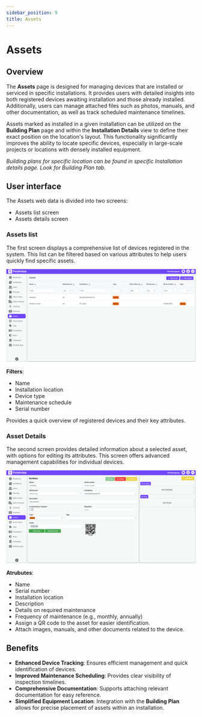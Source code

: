 ```yaml
---
sidebar_position: 9
title: Assets
---
```


# Assets

## Overview
The **Assets** page is designed for managing devices that are installed or serviced in specific installations. It provides users with detailed insights into both registered devices awaiting installation and those already installed. Additionally, users can manage attached files such as photos, manuals, and other documentation, as well as track scheduled maintenance timelines.

Assets marked as installed in a given installation can be utilized on the **Building Plan** page and within the **Installation Details** view to define their exact position on the location's layout. This functionality significantly improves the ability to locate specific devices, especially in large-scale projects or locations with densely installed equipment.


_Building plans for specific location can be found in specific Installation details page. Look for Building Plan tab._


## User interface

The Assets web data is divided into two screens:

- Assets list screen
- Assets details screen


### Assets list
The first screen displays a comprehensive list of devices registered in the system. This list can be filtered based on various attributes to help users quickly find specific assets.

![Assets](./img/assets.png)

**Filters**:

  - Name
  - Installation location
  - Device type
  - Maintenance schedule
  - Serial number

Provides a quick overview of registered devices and their key attributes.

### Asset Details
The second screen provides detailed information about a selected asset, with options for editing its attributes. This screen offers advanced management capabilities for individual devices.

![Asset details](./img/assets_details.png)

**Atrubutes**:

  - Name
  - Serial number
  - Installation location
  - Description
  - Details on required maintenance
  - Frequency of maintenance (e.g., monthly, annually)
  - Assign a QR code to the asset for easier identification.
  - Attach images, manuals, and other documents related to the device.

## Benefits

- **Enhanced Device Tracking**: Ensures efficient management and quick identification of devices.
- **Improved Maintenance Scheduling**: Provides clear visibility of inspection timelines.
- **Comprehensive Documentation**: Supports attaching relevant documentation for easy reference.
- **Simplified Equipment Location**: Integration with the **Building Plan** allows for precise placement of assets within an installation.
